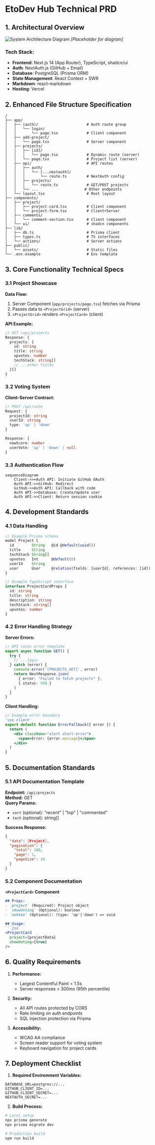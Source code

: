 
# EtoDev Hub Technical PRD

## 1. Architectural Overview
![System Architecture Diagram](assets/architecture-diagram.png) *[Placeholder for diagram]*

### Tech Stack:
- **Frontend**: Next.js 14 (App Router), TypeScript, shadcn/ui
- **Auth**: NextAuth.js (GitHub + Email)
- **Database**: PostgreSQL (Prisma ORM)
- **State Management**: React Context + SWR
- **Markdown**: react-markdown
- **Hosting**: Vercel

## 2. Enhanced File Structure Specification

```
/
├── app/
│   ├── (auth)/                      # Auth route group
│   │   └── login/
│   │       └── page.tsx             # Client component
│   ├── add-project/
│   │   └── page.tsx                 # Server component
│   ├── projects/
│   │   ├── [id]/
│   │   │   └── page.tsx             # Dynamic route (server)
│   │   └── page.tsx                 # Project list (server)
│   ├── api/                         # API routes
│   │   ├── auth/
│   │   │   └── [...nextauth]/
│   │   │       └── route.ts         # NextAuth config
│   │   ├── projects/
│   │   │   └── route.ts             # GET/POST projects
│   │   └── ...                     # Other endpoints
│   └── layout.tsx                   # Root layout
├── components/
│   ├── project/
│   │   ├── project-card.tsx         # Client component
│   │   └── project-form.tsx         # Client+Server
│   ├── comments/
│   │   └── comment-section.tsx      # Client component
│   └── ui/                          # shadcn components
├── lib/
│   ├── db.ts                        # Prisma client
│   ├── types.ts                     # TS interfaces
│   └── actions/                     # Server actions
├── public/
│   └── assets/                      # Static files
└── .env.example                     # Env template
```

## 3. Core Functionality Technical Specs

### 3.1 Project Showcase
**Data Flow:**
1. Server Component (`app/projects/page.tsx`) fetches via Prisma
2. Passes data to `<ProjectGrid>` (server)
3. `<ProjectGrid>` renders `<ProjectCard>` (client)

**API Example:**
```typescript
// GET /api/projects
Response: {
  projects: {
    id: string
    title: string
    upvotes: number
    techStack: string[]
    // ...other fields
  }[]
}
```

### 3.2 Voting System
**Client-Server Contract:**
```typescript
// POST /api/vote
Request: {
  projectId: string
  userId: string
  type: 'up' | 'down'
}

Response: {
  newScore: number
  userVote: 'up' | 'down' | null
}
```

### 3.3 Authentication Flow
```mermaid
sequenceDiagram
    Client->>+Auth API: Initiate GitHub OAuth
    Auth API->>GitHub: Redirect
    GitHub->>Auth API: Callback with code
    Auth API->>Database: Create/Update user
    Auth API->>Client: Return session cookie
```

## 4. Development Standards

### 4.1 Data Handling
```typescript
// Example Prisma schema
model Project {
  id        String   @id @default(uuid())
  title     String
  techStack String[]
  upvotes   Int      @default(0)
  userId    String
  user      User     @relation(fields: [userId], references: [id])
}

// Example TypeScript interface
interface ProjectCardProps {
  id: string
  title: string
  description: string
  techStack: string[]
  upvotes: number
}
```

### 4.2 Error Handling Strategy
**Server Errors:**
```typescript
// API route error template
export async function GET() {
  try {
    // ...logic
  } catch (error) {
    console.error('[PROJECTS_GET]', error)
    return NextResponse.json(
      { error: "Failed to fetch projects" },
      { status: 500 }
    )
  }
}
```

**Client Handling:**
```jsx
// Example error boundary
'use client'
export default function ErrorFallback({ error }) {
  return (
    <div className="alert alert-error">
      <span>Error: {error.message}</span>
    </div>
  )
}
```

## 5. Documentation Standards

### 5.1 API Documentation Template
**Endpoint:** `/api/projects`  
**Method:** GET  
**Query Params:**
- `sort` (optional): "recent" | "top" | "commented"
- `tech` (optional): string[]  

**Success Response:**
```json
{
  "data": [Project],
  "pagination": {
    "total": 100,
    "page": 1,
    "pageSize": 10
  }
}
```

### 5.2 Component Documentation
**`<ProjectCard>` Component**
```markdown
## Props:
- `project` (Required): Project object
- `showVoting` (Optional): boolean
- `onVote` (Optional): (type: 'up'|'down') => void

## Usage:
```jsx
<ProjectCard 
  project={projectData}
  showVoting={true}
/>
```

## 6. Quality Requirements

1. **Performance:**
   - Largest Contentful Paint < 1.5s
   - Server responses < 300ms (95th percentile)

2. **Security:**
   - All API routes protected by CORS
   - Rate limiting on auth endpoints
   - SQL injection protection via Prisma

3. **Accessibility:**
   - WCAG AA compliance
   - Screen reader support for voting system
   - Keyboard navigation for project cards

## 7. Deployment Checklist

1. **Required Environment Variables:**
```env
DATABASE_URL=postgres://...
GITHUB_CLIENT_ID=...
GITHUB_CLIENT_SECRET=...
NEXTAUTH_SECRET=...
```

2. **Build Process:**
```bash
# Local setup
npx prisma generate
npx prisma migrate dev

# Production build
npm run build
```
